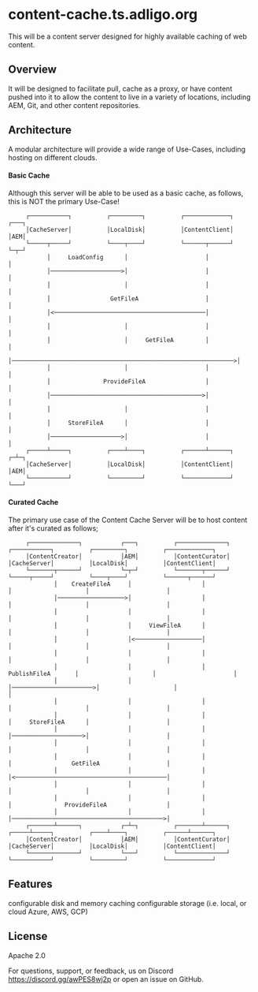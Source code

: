 # content-cache.ts.adligo.org
This will be a content server designed for highly available caching of web content. 

## Overview
It will be designed to facilitate pull, cache as a proxy, or have content pushed into it to allow the content to live in a variety of locations, including AEM, Git, and other content repositories.

## Architecture 
A modular architecture will provide a wide range of Use-Cases, including hosting on different clouds.   

#### Basic Cache
Although this server will be able to be used as a basic cache, as follows, this is NOT the primary Use-Case!

```
     ┌───────────┐          ┌─────────┐          ┌─────────────┐          ┌───┐
     │CacheServer│          │LocalDisk│          │ContentClient│          │AEM│
     └─────┬─────┘          └────┬────┘          └──────┬──────┘          └─┬─┘
           │     LoadConfig      │                      │                   │  
           │────────────────────>│                      │                   │  
           │                     │                      │                   │  
           │                 GetFileA                   │                   │  
           │<───────────────────────────────────────────│                   │  
           │                     │                      │                   │  
           │                     │     GetFileA         │                   │  
           │───────────────────────────────────────────────────────────────>│  
           │                     │                      │                   │  
           │               ProvideFileA                 │                   │  
           │───────────────────────────────────────────>│                   │  
           │                     │                      │                   │  
           │     StoreFileA      │                      │                   │  
           │────────────────────>│                      │                   │  
     ┌─────┴─────┐          ┌────┴────┐          ┌──────┴──────┐          ┌─┴─┐
     │CacheServer│          │LocalDisk│          │ContentClient│          │AEM│
     └───────────┘          └─────────┘          └─────────────┘          └───┘
```

#### Curated Cache
The primary use case of the Content Cache Server will be to host content after it's curated as follows;

```
     ┌──────────────┐           ┌───┐          ┌──────────────┐           ┌───────────┐          ┌─────────┐          ┌─────────────┐
     │ContentCreator│           │AEM│          │ContentCurator│           │CacheServer│          │LocalDisk│          │ContentClient│
     └───────┬──────┘           └─┬─┘          └───────┬──────┘           └─────┬─────┘          └────┬────┘          └──────┬──────┘
             │    CreateFileA     │                    │                        │                     │                      │       
             │───────────────────>│                    │                        │                     │                      │       
             │                    │                    │                        │                     │                      │       
             │                    │     ViewFileA      │                        │                     │                      │       
             │                    │<───────────────────│                        │                     │                      │       
             │                    │                    │                        │                     │                      │       
             │                    │                    │     PublishFileA       │                     │                      │       
             │                    │                    │───────────────────────>│                     │                      │       
             │                    │                    │                        │                     │                      │       
             │                    │                    │                        │     StoreFileA      │                      │       
             │                    │                    │                        │────────────────────>│                      │       
             │                    │                    │                        │                     │                      │       
             │                    │                    │                        │                 GetFileA                   │       
             │                    │                    │                        │<───────────────────────────────────────────│       
             │                    │                    │                        │                     │                      │       
             │                    │                    │                        │               ProvideFileA                 │       
             │                    │                    │                        │───────────────────────────────────────────>│       
     ┌───────┴──────┐           ┌─┴─┐          ┌───────┴──────┐           ┌─────┴─────┐          ┌────┴────┐          ┌──────┴──────┐
     │ContentCreator│           │AEM│          │ContentCurator│           │CacheServer│          │LocalDisk│          │ContentClient│
     └──────────────┘           └───┘          └──────────────┘           └───────────┘          └─────────┘          └─────────────┘
```

## Features
configurable disk and memory caching 
configurable storage (i.e. local, or cloud Azure, AWS, GCP)

## License
Apache 2.0

For questions, support, or feedback, us on Discord https://discord.gg/awPES8wj2p or open an issue on GitHub.
